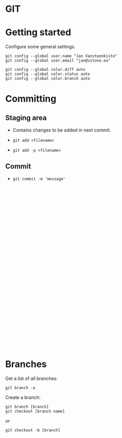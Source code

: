 <!SLIDE>
# GIT

<!SLIDE>
# Getting started
Configure some general settings.

    git config --global user.name "Jan Vansteenkiste"
    git config --global user.email "jan@vstone.eu"

    git config --global color.diff auto
    git config --global color.status auto
    git config --global color.branch auto

<!SLIDE>
# Committing

## Staging area

* Contains changes to be added in next commit.

* `git add <filename>`
* `git add -p <filename>`

## Commit

* `git commit -m 'message'`

<!SLIDE>

<div class="command" id="git_stage_parts" style="height: 500px; width: 900px;"></div>

<script type="text/javascript">
  $("#git_stage_parts").pias();
</script>

<!SLIDE lefty>
# Branches

Get a list of all branches:

    git branch -a

Create a branch:

    git branch [branch]
    git checkout [branch name]

or

    git checkout -b [branch]

